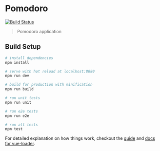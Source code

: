 # Pomodoro

[![Build Status](https://travis-ci.org/chudaol/Pomodoro.svg?branch=master)](https://travis-ci.org/chudaol/Pomodoro)

> Pomodoro application

## Build Setup

``` bash
# install dependencies
npm install

# serve with hot reload at localhost:8080
npm run dev

# build for production with minification
npm run build

# run unit tests
npm run unit

# run e2e tests
npm run e2e

# run all tests
npm test
```

For detailed explanation on how things work, checkout the [guide](http://vuejs-templates.github.io/webpack/) and [docs for vue-loader](http://vuejs.github.io/vue-loader).
